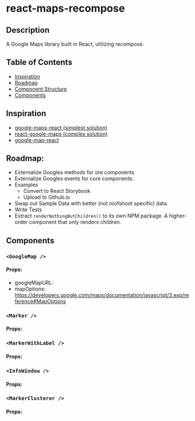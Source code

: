 # react-maps-recompose

## Description
A Google Maps library built in React, utilizing recompose.

## Table of Contents
* [Inspiration](#inspiration)
* [Roadmap](#roadmap)
* [Component Structure](#component-structure)
* [Components](#components)

## Inspiration
* [google-maps-react (simplest solution)](https://github.com/fullstackreact/google-maps-react)
* [react-google-maps (complex solution)](https://github.com/tomchentw/react-google-maps)
* [google-map-react](https://github.com/istarkov/google-map-react)

## Roadmap:
* Externalize Googles methods for ore components
* Externalize Googles events for core components:
* Examples
	* Convert to React Storybook
	* Upload to Github.io
* Swap out Sample Data with better (not roofshoot specific) data.
* Write Tests
* Extract `renderNothingButChildren()` to its own NPM package. A higher-order component that only renders children.

## Components

### `<GoogleMap />`
#### Props:
* googleMapURL:
* mapOptions: https://developers.google.com/maps/documentation/javascript/3.exp/reference#MapOptions

### `<Marker />`
#### Props:

### `<MarkerWithLabel />`
#### Props:

### `<InfoWindow />`
#### Props:

### `<MarkerClusterer />`
#### Props:
